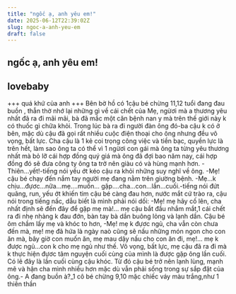 ```yaml
---
title: "ngốc ạ, anh yêu em!"
date: 2025-06-12T22:39:02Z
slug: ngoc-a-anh-yeu-em
draft: false
---
```


## ngốc ạ, anh yêu em!

## lovebaby

+++ quá khứ của anh +++
Bên bờ hồ có 1cậu bé chừng 11,12 tuổi đang đau buồn , thẫn thờ nhớ lại những gì về cái chết của Mẹ, ngừơi mà a thương yêu nhất đã ra đi mãi mãi, bà đã mắc một căn bệnh nan y mà trên thế giới này k có thuốc gì chữa khỏi. Trong lúc bà ra đi người đàn ông đó-ba cậu k có ở bên, mặc dù cậu đã gọi rất nhiều cuộc điện thoại cho ông nhưng đều vô vọng, bất lực. Cha cậu là 1 kẻ coi trọng công việc và tiền bạc, quyền lực là trên hết, làm sao ông ta có thể vì 1 ngừơi con gái mà ông ta từng yêu thương nhất mà bỏ lỡ cái hợp đồng quý giá mà ông đã đợi bao năm nay, cái hợp đồng đó sẽ đưa công ty ông ta trở nên giàu có và hùng mạnh hơn. -Thiên...yết!-tiếng nói yếu ớt kéo cậu ra khỏi những suy nghĩ về ông. -Mẹ! cậu bé chạy đến nắm tay người mẹ đang nằm trên giường bệnh. -Mẹ...k chịu...đựơc...nữa...mẹ....muốn... gặp....cha...con...lần...cuối.-tiếng nói đứt quãng, run, yếu ớt khiến tim cậu bé càng đau hơn, nước mắt cứ trào ra, cậu nói trong tiếng nấc, dẫu biết là mình phải nói dối: -Mẹ! mẹ hãy cố lên, cha nhất định sẽ đến đây để gặp mẹ mà!... mẹ cậu bắt đầu nhắm mắt,1 cái chết ra đi nhẹ nhàng k đau đớn, bàn tay bà dần buông lỏng và lạnh dần. Cậu bé ôm chầm lấy mẹ và khóc to hơn, -Mẹ! mẹ k đựơc ngủ, cha vẫn còn chưa đến mà, mẹ! mẹ đã hứa là ngày naò cũng sẽ nấu những món ngon cho con ăn mà, bây giờ con muốn ăn, mẹ mau dậy nấu cho con ăn đi, mẹ!... mẹ k được ngủ...con k cho mẹ ngủ như thế. Vô vọng, bất lực, mẹ cậu đã ra đi mà k thực hiện đựơc tâm nguyện cuối cùng của mình là được gặp ông lần cuối. Có lẽ đây là lần cuối cùng cậu khóc. Từ đó cậu bé trở nên lạnh lùng, mạnh mẽ và hận cha mình nhiều hơn mặc dù vẫn phải sống trong sự sắp đặt của ông.- A đang buồn à?_1 cô bé chừng 9,10 mặc chiếc váy màu trắng,như 1 thiên thần